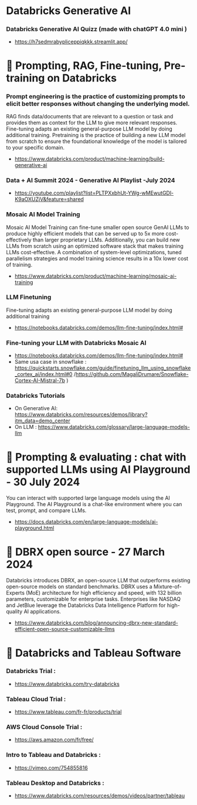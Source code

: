 # Databricks Generative AI 

### Databricks Generative AI Quizz (made with chatGPT 4.0 mini )
- https://h7sedmrabypliceppiqkkk.streamlit.app/

# 🚀 Prompting, RAG, Fine-tuning, Pre-training on Databricks 
### Prompt engineering is the practice of customizing prompts to elicit better responses without changing the underlying model. 
RAG finds data/documents that are relevant to a question or task and provides them as context for the LLM to give more relevant responses. 
Fine-tuning adapts an existing general-purpose LLM model by doing additional training.
Pretraining is the practice of building a new LLM model from scratch to ensure the foundational knowledge of the model is tailored to your specific domain.
- https://www.databricks.com/product/machine-learning/build-generative-ai

### Data + AI Summit 2024 - Generative AI Playlist -July 2024
- https://youtube.com/playlist?list=PLTPXxbhUt-YWg-wMEwutGDl-K9aOXUZjV&feature=shared


### Mosaic AI Model Training
Mosaic AI Model Training can fine-tune smaller open source GenAI LLMs to produce highly efficient models that can be served up to 5x more cost-effectively than larger proprietary LLMs. Additionally, you can build new LLMs from scratch using an optimized software stack that makes training LLMs cost-effective. A combination of system-level optimizations, tuned parallelism strategies and model training science results in a 10x lower cost of training.
- https://www.databricks.com/product/machine-learning/mosaic-ai-training

### LLM Finetuning 
Fine-tuning adapts an existing general-purpose LLM model by doing additional training 
- https://notebooks.databricks.com/demos/llm-fine-tuning/index.html#

### Fine-tuning your LLM with Databricks Mosaic AI 
- https://notebooks.databricks.com/demos/llm-fine-tuning/index.html#
- Same usa case in snowflake : https://quickstarts.snowflake.com/guide/finetuning_llm_using_snowflake_cortex_ai/index.html#0 /https://github.com/MagaliDrumare/Snowflake-Cortex-AI-Mistral-7b )

### Databricks Tutorials
- On Generative AI:  https://www.databricks.com/resources/demos/library?itm_data=demo_center
- On LLM : https://www.databricks.com/glossary/large-language-models-llm

# 🚀 Prompting & evaluating : chat with supported LLMs using AI Playground - 30 July 2024
You can interact with supported large language models using the AI Playground. The AI Playground is a chat-like environment where you can test, prompt, and compare LLMs.
- https://docs.databricks.com/en/large-language-models/ai-playground.html

# 🚀 DBRX open source - 27 March 2024
Databricks introduces DBRX, an open-source LLM that outperforms existing open-source models on standard benchmarks.
DBRX uses a Mixture-of-Experts (MoE) architecture for high efficiency and speed, with 132 billion parameters, customizable for enterprise tasks.
Enterprises like NASDAQ and JetBlue leverage the Databricks Data Intelligence Platform for high-quality AI applications.
- https://www.databricks.com/blog/announcing-dbrx-new-standard-efficient-open-source-customizable-llms

# 🚀  Databricks and Tableau Software
### Databricks Trial : 
- https://www.databricks.com/try-databricks
### Tableau Cloud Trial : 
- https://www.tableau.com/fr-fr/products/trial
### AWS Cloud Console Trial : 
- https://aws.amazon.com/fr/free/
### Intro to Tableau and Databricks : 
- https://vimeo.com/754855816
### Tableau Desktop and Databricks :
- https://www.databricks.com/resources/demos/videos/partner/tableau
  
  
